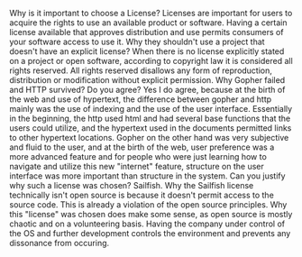 Why is it important to choose a License? 
  Licenses are important for users to acquire the rights to use an available product or software. Having a certain license available that approves distribution and use permits consumers of your software access to use it.
Why they shouldn't use a project that doesn't have an explicit license?
  When there is no license explicitly stated on a project or open software, according to copyright law it is considered all rights reserved. All rights reserved disallows any form of reproduction, distribution or modification without explicit permission.
Why Gopher failed and HTTP survived? Do you agree?
  Yes I do agree, because at the birth of the web and use of hypertext, the difference between gopher and http mainly was the use of indexing and the use of the user interface. Essentially in the beginning, the http used html and had several base functions that the users could utilize, and the hypertext used in the documents permitted links to other hypertext locations. Gopher on the other hand was very subjective and fluid to the user, and at the birth of the web, user preference was a more advanced feature and for people who were just learning how to navigate and utilize this new "internet" feature, structure on the user interface was more important than structure in the system. 
Can you justify why such a license was chosen?
  Sailfish. Why the Sailfish license technically isn't open source is because it doesn't permit access to the source code. This is already a violation of the open source principles. Why this "license" was chosen does make some sense, as open source is mostly chaotic and on a volunteering basis. Having the company under control of the OS and further development controls the environment and prevents any dissonance from occuring.
  

